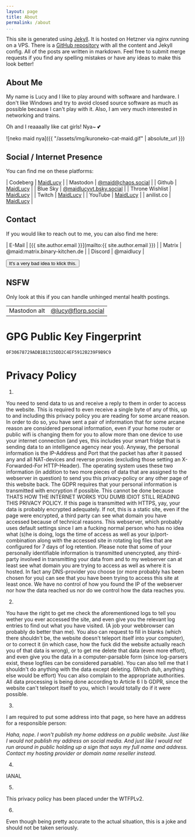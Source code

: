 ```yaml
---
layout: page
title: About
permalink: /about
...
```


This site is generated using [Jekyll](https://jekyllrb.com/). 
It is hosted on Hetzner via nginx running on a VPS.
There is a [GitHub repository](https://github.com/MaidLucy/blog) with all the content and Jekyll config.
All of the posts are written in markdown.
Feel free to submit merge requests if you find any spelling mistakes or have any ideas to make this look better!

## About Me

My name is Lucy and I like to play around with software and hardware. 
I don't like Windows and try to avoid closed source software as much as possible because I can't play with it.
Also, I am very much interested in networking and trains.

Oh and I reaaaally like cat girls! Nya~ 💕

![neko maid nya]({{ "/assets/img/kuroneko-cat-maid.gif" | absolute_url }})

## Social / Internet Presence

You can find me on these platforms:

| Codeberg   | [MaidLucy](https://codeberg.org/MaidLucy)         |
| Mastodon   | <a rel="me" href="https://chaos.social/@maid">@maid@chaos.social</a> |
| Github     | [MaidLucy](https://github.com/maidlucy)           |
| Blue Sky   | <a href="https://bsky.app/profile/maidlucyvt.bsky.social">@maidlucyvt.bsky.social</a> |
| Throne Wishlist | [MaidLucy](https://throne.com/maidlucy) |
| Twitch     | [MaidLucy](https://twitch.tv/maidlucy)            |
| YouTube    | [MaidLucy](https://www.youtube.com/maidlucy)      |
| anilist.co | [MaidLucy](https://anilist.co/user/MaidLucy)      |

## Contact

If you would like to reach out to me, you can also find me here:

| E-Mail     | [{{ site.author.email }}](mailto:{{ site.author.email }})               |
| Matrix     | @maid:matrix.binary-kitchen.de               |
| Discord    | @maidlucy |

<div class="sensitive">
    <div id="center"><button class="spoiler-show">It's a very bad idea to klick this.</button></div>
    <div class="sensitive-hidden">
        <h2 id="{{ "nsfw" | slugify: "latin" }}">NSFW</h2>
        <p>Only look at this if you can handle unhinged mental health postings.</p>
        <table><tbody><tr> <td>Mastodon alt</td> <td> <a rel="me" href="https://florp.social/lucy">@lucy@florp.social</a> </td> </tr></tbody></table>
    </div>
</div>

# GPG Public Key Fingerprint

```
0F30678729ADB1B1315DD2C4EF5912B239F9B9C9
```

# Privacy Policy

1.
You need to send data to us and receive a reply to them in order to access the website.
This is required to even receive a single byte of any of this,
up to and including this privacy policy you are reading for some arcane reason.
In order to do so, you have sent a pair of information that for some arcane reason are considered personal information,
even if your home router or public wifi is changing them for you to allow more than one device to use your internet connection
(and yes, this includes your smart fridge that is sending data to an intelligence agency near you).
Anyway,
the personal information is the IP-Address and Port that the packet has after it passed any and all NAT-devices and reverse proxies
(excluding those setting an X-Forwarded-For HTTP-Header).
The operating system uses these two information
(in addition to two more pieces of data that are assigned to the webserver in question)
to send you this privacy-policy or any other page of this website back.
The GDPR requires that your personal information is transmitted with encryption if possible.
This cannot be done because THATS HOW THE INTERNET WORKS YOU DUMB IDIOT STILL READING THIS PRIVACY POLICY.
If this page is transmitted with HTTPS,
yay,
your data is probably encrypted adequately.
If not, this is a static site,
even if the page were encrypted,
a third party can see what domain you have accessed because of technical reasons.
This webserver,
which probably uses default settings since I am a fucking normal person who has no idea what (s)he is doing,
logs the time of access as well as your ip/port-combination along with the accessed site in rotating log files that are configured for 7 days of log retention.
Please note that some of your personally identifiable information is transmitted unencrypted,
any third-party involved in transmitting your data from and to my webserver can at least see what domain you are trying to access as well as where it is hosted.
In fact any DNS-provider you choose
(or more probably has been chosen for you)
can see that you have been trying to access this site at least once.
We have no control of how you found the IP of the webserver nor how the data reached us nor do we control how the data reaches you.

2.
You have the right to get me check the aforementioned logs to tell you wether you ever accessed the site,
and even give you the relevant log entries to find out what you have visited.
(A job your webbrowser can probably do better than me).
You also can request to fill in blanks
(which there shouldn't be, the website doesn't teleport itself into your computer),
or to correct it
(in which case, how the fuck did the website actually reach you of that data is wrong),
or to get me delete that data
(even more effort),
and even give you the data in a computer-parsable form
(since log-parsers exist, these logfiles can be considered parsable).
You can also tell me that I shouldn't do anything with the data except deleting.
(Which duh, anything else would be effort)
You can also complain to the appropriate authorities.
All data processing is being done according to Article 6 I b GDPR,
since the website can't teleport itself to you,
which I would totally do if it were possible.

3.
I am required to put some address into that page,
so here have an address for a responsible person:

*Haha, nope. I won't publish my home address on a public website.*
*Just like I would not publish my address on social media.*
*And just like I would not run around in public holding up a sign that says my full name and address.*
*Contact my hosting provider or domain name reseller instead.*

4.
IANAL

5.
This privacy policy has been placed under the WTFPLv2.

6.
Even though being pretty accurate to the actual situation, this is a joke and should not be taken seriously.
